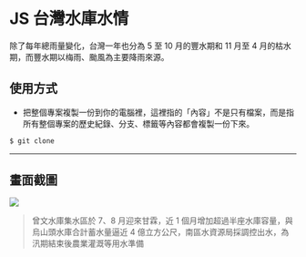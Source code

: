 # JS 台灣水庫水情

除了每年總雨量變化，台灣一年也分為 5 至 10 月的豐水期和 11 月至 4 月的枯水期，而豐水期以梅雨、颱風為主要降雨來源。

## 使用方式
- 把整個專案複製一份到你的電腦裡，這裡指的「內容」不是只有檔案，而是指所有整個專案的歷史紀錄、分支、標籤等內容都會複製一份下來。
```sh
$ git clone
```

----

## 畫面截圖
![](https://i.imgur.com/yyTCtjM.png)
> 曾文水庫集水區於 7、8 月迎來甘霖，近 1 個月增加超過半座水庫容量，與烏山頭水庫合計蓄水量逼近 4 億立方公尺，南區水資源局採調控出水，為汛期結束後農業灌溉等用水準備
